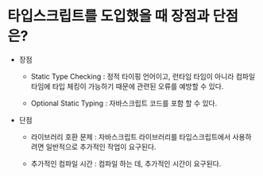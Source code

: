 # 타입스크립트를 도입했을 때 장점과 단점은?

- 장점

  - Static Type Checking
    : 정적 타이핑 언어이고, 런타임 타임이 아니라 컴파일 타임에 타입 체킹이 가능하기 때문에 관련된 오류를 예방할 수 있다.

  - Optional Static Typing
    : 자바스크립트 코드를 포함 할 수 있다.

- 단점

  - 라이브러리 호환 문제
    : 자바스크립트 라이브러리를 타입스크립트에서 사용하려면 일반적으로 추가적인 작업이 요구된다.

  - 추가적인 컴파일 시간
    : 컴파일 하는 데, 추가적인 시간이 요구된다.
